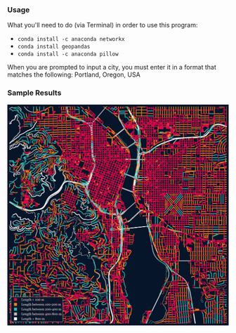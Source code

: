 ### Usage

What you'll need to do (via Terminal) in order to use this program:
* `conda install -c anaconda networkx`
* `conda install geopandas`
* `conda install -c anaconda pillow`

When you are prompted to input a city, you must enter it in a format
that matches the following:
Portland, Oregon, USA

### Sample Results
![portland](Portland.png)

